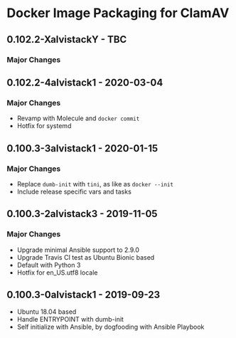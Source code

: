 # Docker Image Packaging for ClamAV

## 0.102.2-XalvistackY - TBC

### Major Changes

## 0.102.2-4alvistack1 - 2020-03-04

### Major Changes

  - Revamp with Molecule and `docker commit`
  - Hotfix for systemd

## 0.100.3-3alvistack1 - 2020-01-15

### Major Changes

  - Replace `dumb-init` with `tini`, as like as `docker --init`
  - Include release specific vars and tasks

## 0.100.3-2alvistack3 - 2019-11-05

### Major Changes

  - Upgrade minimal Ansible support to 2.9.0
  - Upgrade Travis CI test as Ubuntu Bionic based
  - Default with Python 3
  - Hotfix for en\_US.utf8 locale

## 0.100.3-0alvistack1 - 2019-09-23

  - Ubuntu 18.04 based
  - Handle ENTRYPOINT with dumb-init
  - Self initialize with Ansible, by dogfooding with Ansible Playbook
